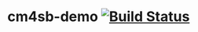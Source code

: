 # cm4sb-demo [![Build Status](https://github.com/eggmoid/cm4sb-demo/actions/workflows/gradle-build-push.yml/badge.svg)][1]

[1]: https://github.com/eggmoid/cm4sb-demo/actions/workflows/gradle-build-push.yml
